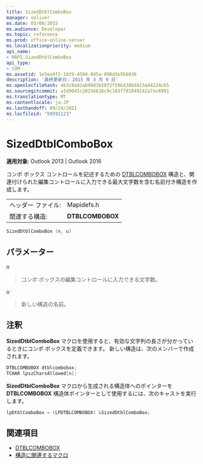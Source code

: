 ```yaml
---
title: SizedDtblComboBox
manager: soliver
ms.date: 03/09/2015
ms.audience: Developer
ms.topic: reference
ms.prod: office-online-server
ms.localizationpriority: medium
api_name:
- MAPI.SizedDtblComboBox
api_type:
- COM
ms.assetid: 1e5ea9f2-1029-4584-845a-890d3e956036
description: '最終更新日: 2015 年 3 月 9 日'
ms.openlocfilehash: 463c8e82ab99d3b58f2f506438bd423a44224c65
ms.sourcegitcommit: a1d9041c20256616c9c183f7d1049142a7ac6991
ms.translationtype: MT
ms.contentlocale: ja-JP
ms.lasthandoff: 09/24/2021
ms.locfileid: "59591123"
---
```

# <a name="sizeddtblcombobox"></a>SizedDtblComboBox
 
**適用対象**: Outlook 2013 | Outlook 2016 
  
コンボ ボックス コントロールを記述するための [DTBLCOMBOBOX](dtblcombobox.md) 構造と、関連付けられた編集コントロールに入力できる最大文字数を含む名前付き構造を作成します。 
  
|||
|:-----|:-----|
|ヘッダー ファイル:  <br/> |Mapidefs.h  <br/> |
|関連する構造:  <br/> |**DTBLCOMBOBOX** <br/> |
   
```cpp
SizedDtblComboBox (n, u)
```

## <a name="parameters"></a>パラメーター

_n_
  
> コンボ ボックスの編集コントロールに入力できる文字数。 
    
_u_
  
> 新しい構造の名前。
    
## <a name="remarks"></a>注釈

**SizedDtblComboBox** マクロを使用すると、有効な文字列の長さが分かっているときにコンボ ボックスを定義できます。 新しい構造は、次のメンバーで作成されます。 
  
```cpp
DTBLCOMBOBOX dtblcombobox;
TCHAR lpszCharsAllowed[n];

```

**SizedDtblComboBox** マクロから生成される構造体へのポインターを **DTBLCOMBOBOX** 構造体ポインターとして使用するには、次のキャストを実行します。 
  
```cpp
lpDtblComboBox = (LPDTBLCOMBOBOX) &SizedDtblComboBox;

```

## <a name="see-also"></a>関連項目

- [DTBLCOMBOBOX](dtblcombobox.md)
- [構造に関連するマクロ](macros-related-to-structures.md)

